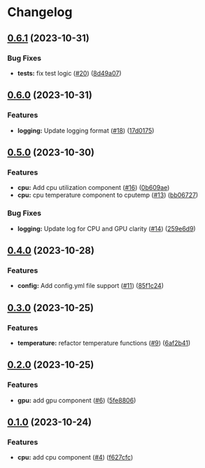 # Changelog

## [0.6.1](https://github.com/freddiehaddad/swaybar/compare/v0.6.0...v0.6.1) (2023-10-31)


### Bug Fixes

* **tests:** fix test logic ([#20](https://github.com/freddiehaddad/swaybar/issues/20)) ([8d49a07](https://github.com/freddiehaddad/swaybar/commit/8d49a07a232b5e78e9043eb537e573d8a9e05811))

## [0.6.0](https://github.com/freddiehaddad/swaybar/compare/v0.5.0...v0.6.0) (2023-10-31)


### Features

* **logging:** Update logging format ([#18](https://github.com/freddiehaddad/swaybar/issues/18)) ([17d0175](https://github.com/freddiehaddad/swaybar/commit/17d017576b5cf6d14622e4ceb2d0631ca62a5640))

## [0.5.0](https://github.com/freddiehaddad/swaybar/compare/v0.4.0...v0.5.0) (2023-10-30)


### Features

* **cpu:** Add cpu utilization component ([#16](https://github.com/freddiehaddad/swaybar/issues/16)) ([0b609ae](https://github.com/freddiehaddad/swaybar/commit/0b609aeccd3d13299f4867f2ffa77502c4609e00))
* **cpu:** cpu temperature component to cputemp ([#13](https://github.com/freddiehaddad/swaybar/issues/13)) ([bb06727](https://github.com/freddiehaddad/swaybar/commit/bb06727b1df5fb874af9e53b98f3b811d6538660))


### Bug Fixes

* **logging:** Update log for CPU and GPU clarity ([#14](https://github.com/freddiehaddad/swaybar/issues/14)) ([259e6d9](https://github.com/freddiehaddad/swaybar/commit/259e6d95c1d44d11e4446b20a09e275e7778d2d7))

## [0.4.0](https://github.com/freddiehaddad/swaybar/compare/v0.3.0...v0.4.0) (2023-10-28)


### Features

* **config:** Add config.yml file support ([#11](https://github.com/freddiehaddad/swaybar/issues/11)) ([85f1c24](https://github.com/freddiehaddad/swaybar/commit/85f1c24b7f17c6795248479d7d79696e206d9008))

## [0.3.0](https://github.com/freddiehaddad/swaybar/compare/v0.2.0...v0.3.0) (2023-10-25)


### Features

* **temperature:** refactor temperature functions ([#9](https://github.com/freddiehaddad/swaybar/issues/9)) ([6af2b41](https://github.com/freddiehaddad/swaybar/commit/6af2b41f955b1c6c4baf79b579cf3bc05db3d461))

## [0.2.0](https://github.com/freddiehaddad/swaybar/compare/v0.1.0...v0.2.0) (2023-10-25)


### Features

* **gpu:** add gpu component ([#6](https://github.com/freddiehaddad/swaybar/issues/6)) ([5fe8806](https://github.com/freddiehaddad/swaybar/commit/5fe8806a4e5783f8bc51c5e3d4b5641973149e0f))

## [0.1.0](https://github.com/freddiehaddad/swaybar/compare/v0.0.1...v0.1.0) (2023-10-24)


### Features

* **cpu:** add cpu component ([#4](https://github.com/freddiehaddad/swaybar/issues/4)) ([f627cfc](https://github.com/freddiehaddad/swaybar/commit/f627cfcb23a8df0c85b77c60d6924b85a3acc6e0))
